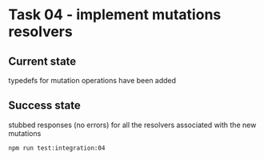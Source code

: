 # Task 04 - implement mutations resolvers

## Current state

typedefs for mutation operations have been added

## Success state

stubbed responses (no errors) for all the resolvers associated with the new mutations

```sh
npm run test:integration:04
```
